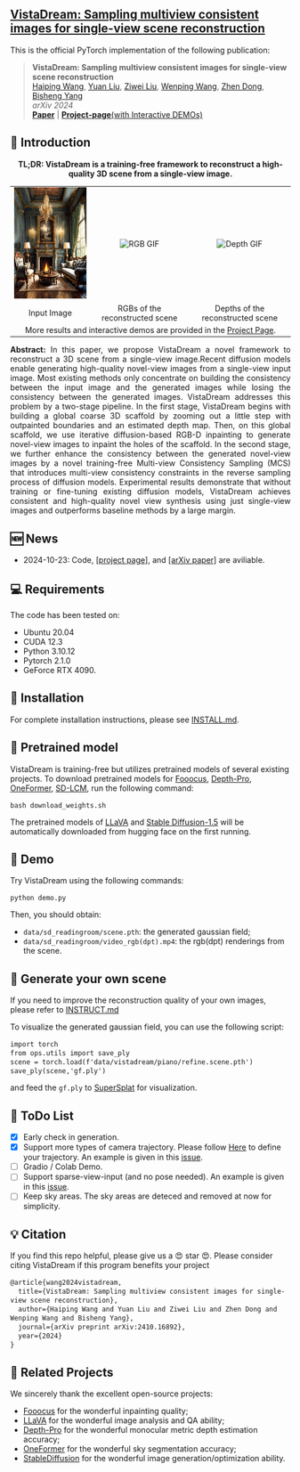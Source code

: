 <h2> 
<a href="https://vistadream-project-page.github.io/" target="_blank">VistaDream: Sampling multiview consistent images for single-view scene reconstruction</a>
</h2>

This is the official PyTorch implementation of the following publication:

> **VistaDream: Sampling multiview consistent images for single-view scene reconstruction**<br/>
> [Haiping Wang](https://hpwang-whu.github.io/), [Yuan Liu](https://liuyuan-pal.github.io/), [Ziwei Liu](https://liuziwei7.github.io/), [Wenping Wang](https://www.cs.hku.hk/people/academic-staff/wenping), [Zhen Dong](https://dongzhenwhu.github.io/index.html), [Bisheng Yang](https://3s.whu.edu.cn/info/1025/1415.htm)<br/>
> *arXiv 2024*<br/>
> [**Paper**](https://arxiv.org/abs/2410.16892) | [**Project-page**(with Interactive DEMOs)](https://vistadream-project-page.github.io/) 


## 🔭 Introduction
<p align="center">
<strong>TL;DR: VistaDream is a training-free framework to reconstruct a high-quality 3D scene from a single-view image.</strong>
</p>

<table style="width:100%;">
  <tr>
    <td style="text-align:center; vertical-align:middle;">
      <img src="data/assert/victorian.rgb.png" alt="Image" style="height:200px;">
    </td>
    <td style="text-align:center; vertical-align:middle;">
      <img src="data/assert/victorian.rgb.gif" alt="RGB GIF" style="height:200px;">
    </td>
    <td style="text-align:center; vertical-align:middle;">
      <img src="data/assert/victorian.dpt.gif" alt="Depth GIF" style="height:200px;">
    </td>
  </tr>
  <tr>
    <td style="text-align:center;">Input Image</td>
    <td style="text-align:center;">RGBs of the reconstructed scene</td>
    <td style="text-align:center;">Depths of the reconstructed scene</td>
  </tr>
  <tr>
    <td colspan="3" style="text-align:center;">
      More results and interactive demos are provided in the 
      <a href="https://vistadream-project-page.github.io/" target="_blank">Project Page</a>.
    </td>
  </tr>
</table>

<p align="justify">
  <strong>Abstract:</strong> In this paper, we propose VistaDream a novel framework to reconstruct a 3D scene from a single-view image.Recent diffusion models enable generating high-quality novel-view images from a single-view input image. 
  Most existing methods only concentrate on building the consistency between the input image and the generated images while losing the consistency between the generated images.
  VistaDream addresses this problem by a two-stage pipeline.
  In the first stage, VistaDream begins with building a global coarse 3D scaffold by zooming out a little step with outpainted boundaries and an estimated depth map. Then, on this global scaffold, we use iterative diffusion-based RGB-D inpainting to generate novel-view images to inpaint the holes of the scaffold.
  In the second stage, we further enhance the consistency between the generated novel-view images by a novel training-free Multi-view Consistency Sampling (MCS) that introduces multi-view consistency constraints in the reverse sampling process of diffusion models.
  Experimental results demonstrate that without training or fine-tuning existing diffusion models, VistaDream achieves consistent and high-quality novel view synthesis using just single-view images and outperforms baseline methods by a large margin.
</p>

## 🆕 News
- 2024-10-23: Code, [[project page]](https://vistadream-project-page.github.io/), and [[arXiv paper]](https://arxiv.org/abs/2410.16892) are aviliable.

## 💻 Requirements
The code has been tested on:
- Ubuntu 20.04
- CUDA 12.3
- Python 3.10.12
- Pytorch 2.1.0
- GeForce RTX 4090.

## 🔧 Installation
For complete installation instructions, please see [INSTALL.md](INSTALL.md).

## 🚅 Pretrained model
VistaDream is training-free but utilizes pretrained models of several existing projects.
To download pretrained models for [Fooocus](https://github.com/lllyasviel/Fooocus), [Depth-Pro](https://github.com/apple/ml-depth-pro), 
[OneFormer](https://github.com/SHI-Labs/OneFormer), [SD-LCM](https://github.com/luosiallen/latent-consistency-model), run the following command:
```
bash download_weights.sh
```
The pretrained models of [LLaVA](https://github.com/haotian-liu/LLaVA) and [Stable Diffusion-1.5](https://github.com/CompVis/stable-diffusion) will be automatically downloaded from hugging face on the first running.

## 🔦 Demo
Try VistaDream using the following commands:
```
python demo.py
```
Then, you should obtain:
- ```data/sd_readingroom/scene.pth```: the generated gaussian field;
- ```data/sd_readingroom/video_rgb(dpt).mp4```: the rgb(dpt) renderings from the scene.

## 🔦 Generate your own scene
If you need to improve the reconstruction quality of your own images, please refer to [INSTRUCT.md](pipe/cfgs/INSTRUCT.md)

To visualize the generated gaussian field, you can use the following script:
```
import torch
from ops.utils import save_ply
scene = torch.load(f'data/vistadream/piano/refine.scene.pth')
save_ply(scene,'gf.ply')
```
and feed the ```gf.ply``` to [SuperSplat](https://playcanvas.com/supersplat/editor) for visualization.

## 🔦 ToDo List
- [x] Early check in generation.
- [x] Support more types of camera trajectory. Please follow [Here](ops/trajs/TRAJECTORY.MD) to define your trajectory. An example is given in this [issue](https://github.com/WHU-USI3DV/VistaDream/issues/11).
- [ ] Gradio / Colab Demo.
- [ ] Support sparse-view-input (and no pose needed). An example is given in this [issue](https://github.com/WHU-USI3DV/VistaDream/issues/14).
- [ ] Keep sky areas. The sky areas are deteced and removed at now for simplicity.

## 💡 Citation
If you find this repo helpful, please give us a 😍 star 😍.
Please consider citing VistaDream if this program benefits your project
```
@article{wang2024vistadream,
  title={VistaDream: Sampling multiview consistent images for single-view scene reconstruction},
  author={Haiping Wang and Yuan Liu and Ziwei Liu and Zhen Dong and Wenping Wang and Bisheng Yang},
  journal={arXiv preprint arXiv:2410.16892},
  year={2024}
}
```

## 🔗 Related Projects
We sincerely thank the excellent open-source projects:
- [Fooocus](https://github.com/lllyasviel/Fooocus) for the wonderful inpainting quality;
- [LLaVA](https://github.com/haotian-liu/LLaVA) for the wonderful image analysis and QA ability;
- [Depth-Pro](https://github.com/apple/ml-depth-pro) for the wonderful monocular metric depth estimation accuracy;
- [OneFormer](https://github.com/SHI-Labs/OneFormer) for the wonderful sky segmentation accuracy;
- [StableDiffusion](https://github.com/CompVis/stable-diffusion) for the wonderful image generation/optimization ability.
